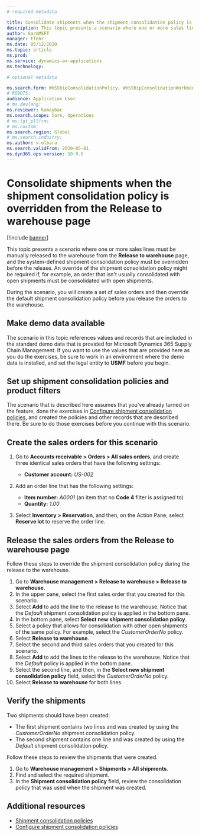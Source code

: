 ```yaml
---
# required metadata

title: Consolidate shipments when the shipment consolidation policy is overridden from the Release to warehouse page
description: This topic presents a scenario where one or more sales lines must be manually released to the warehouse from the Release to warehouse page, and the system-defined shipment consolidation policy must be overridden before the release.
author: GarmMSFT
manager: tfehr
ms.date: 05/12/2020
ms.topic: article
ms.prod:
ms.service: dynamics-ax-applications
ms.technology:

# optional metadata

ms.search.form: WHSShipConsolidationPolicy, WHSShipConsolidationWorkbench
# ROBOTS:
audience: Application User
# ms.devlang:
ms.reviewer: kamaybac
ms.search.scope: Core, Operations
# ms.tgt_pltfrm:
# ms.custom:
ms.search.region: Global
# ms.search.industry:
ms.author: v-olbara
ms.search.validFrom: 2020-05-01
ms.dyn365.ops.version: 10.0.6
---
```


# Consolidate shipments when the shipment consolidation policy is overridden from the Release to warehouse page

[!include [banner](../includes/banner.md)]

This topic presents a scenario where one or more sales lines must be manually released to the warehouse from the **Release to warehouse** page, and the system-defined shipment consolidation policy must be overridden before the release. An override of the shipment consolidation policy might be required if, for example, an order that isn't usually consolidated with open shipments must be consolidated with open shipments.

During the scenario, you will create a set of sales orders and then override the default shipment consolidation policy before you release the orders to the warehouse.

## Make demo data available

The scenario in this topic references values and records that are included in the standard demo data that is provided for Microsoft Dynamics 365 Supply Chain Management. If you want to use the values that are provided here as you do the exercises, be sure to work in an environment where the demo data is installed, and set the legal entity to **USMF** before you begin.

## Set up shipment consolidation policies and product filters

The scenario that is described here assumes that you've already turned on the feature, done the exercises in [Configure shipment consolidation policies](configure-shipment-consolidation-policies.md), and created the policies and other records that are described there. Be sure to do those exercises before you continue with this scenario.

## Create the sales orders for this scenario

1. Go to **Accounts receivable \> Orders \> All sales orders**, and create three identical sales orders that have the following settings:

    - **Customer account:** *US-002*

1. Add an order line that has the following settings:

    - **Item number:** *A0001* (an item that no **Code 4** filter is assigned to)
    - **Quantity:** *1.00*

1. Select **Inventory \> Reservation**, and then, on the Action Pane, select **Reserve lot** to reserve the order line.

## Release the sales orders from the Release to warehouse page

Follow these steps to override the shipment consolidation policy during the release to the warehouse.

1. Go to **Warehouse management \> Release to warehouse \> Release to warehouse**.
1. In the upper pane, select the first sales order that you created for this scenario.
1. Select **Add** to add the line to the release to the warehouse. Notice that the *Default* shipment consolidation policy is applied in the bottom pane.
1. In the bottom pane, select **Select new shipment consolidation policy**.
1. Select a policy that allows for consolidation with other open shipments of the same policy. For example, select the *CustomerOrderNo* policy.
1. Select **Release to warehouse**.
1. Select the second and third sales orders that you created for this scenario.
1. Select **Add** to add the lines to the release to the warehouse. Notice that the *Default* policy is applied in the bottom pane.
1. Select the second line, and then, in the **Select new shipment consolidation policy** field, select the *CustomerOrderNo* policy.
1. Select **Release to warehouse** for both lines.

## Verify the shipments

Two shipments should have been created:

- The first shipment contains two lines and was created by using the *CustomerOrderNo* shipment consolidation policy.
- The second shipment contains one line and was created by using the *Default* shipment consolidation policy.

Follow these steps to review the shipments that were created.

1. Go to **Warehouse management \> Shipments \> All shipments**.
1. Find and select the required shipment.
1. In the **Shipment consolidation policy** field, review the consolidation policy that was used when the shipment was created.

## Additional resources

- [Shipment consolidation policies](about-shipment-consolidation-policies.md)
- [Configure shipment consolidation policies](configure-shipment-consolidation-policies.md)
